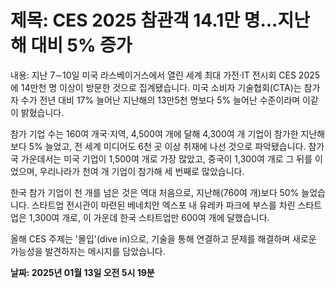 # **제목: CES 2025 참관객 14.1만 명...지난해 대비 5% 증가**

  내용: 지난 7∼10일 미국 라스베이거스에서 열린 세계 최대 가전·IT 전시회 CES 2025에 14만천 명 이상이 방문한 것으로 집계됐습니다. 미국 소비자 기술협회(CTA)는 참가자 수가 전년 대비 17% 늘어난 지난해의 13만5천 명보다 5% 늘어난 수준이라며 이같이 밝혔습니다.

참가 기업 수는 160여 개국·지역, 4,500여 개에 달해 4,300여 개 기업이 참가한 지난해보다 5% 늘었고, 전 세계 미디어도 6천 곳 이상 취재에 나선 것으로 파악됐습니다. 참가국 가운데서는 미국 기업이 1,500여 개로 가장 많았고, 중국이 1,300여 개로 그 뒤를 이었으며, 우리나라가 천여 개 기업이 참가해 세 번째로 많았습니다.

한국 참가 기업이 천 개를 넘은 것은 역대 처음으로, 지난해(760여 개)보다 50% 늘었습니다. 스타트업 전시관이 마련된 베네치안 엑스포 내 유레카 파크에 부스를 차린 스타트업은 1,300여 개로, 이 가운데 한국 스타트업만 600여 개에 달했습니다.

올해 CES 주제는 '몰입'(dive in)으로, 기술을 통해 연결하고 문제를 해결하며 새로운 가능성을 발견하자는 메시지를 담았습니다.

  **날짜: 2025년 01월 13일 오전 5시 19분**